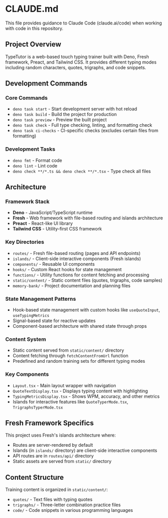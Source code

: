 # CLAUDE.md

This file provides guidance to Claude Code (claude.ai/code) when working with code in this repository.

## Project Overview

TypeTutor is a web-based touch typing trainer built with Deno, Fresh framework, Preact, and Tailwind CSS. It provides different typing modes including random characters, quotes, trigraphs, and code snippets.

## Development Commands

### Core Commands
- `deno task start` - Start development server with hot reload
- `deno task build` - Build the project for production
- `deno task preview` - Preview the built project
- `deno task check` - Full type checking, linting, and formatting check
- `deno task ci-checks` - CI-specific checks (excludes certain files from formatting)

### Development Tasks
- `deno fmt` - Format code
- `deno lint` - Lint code
- `deno check **/*.ts && deno check **/*.tsx` - Type check all files

## Architecture

### Framework Stack
- **Deno** - JavaScript/TypeScript runtime
- **Fresh** - Web framework with file-based routing and islands architecture
- **Preact** - React-like UI library
- **Tailwind CSS** - Utility-first CSS framework

### Key Directories
- `routes/` - Fresh file-based routing (pages and API endpoints)
- `islands/` - Client-side interactive components (Fresh islands)
- `components/` - Reusable UI components
- `hooks/` - Custom React hooks for state management
- `functions/` - Utility functions for content fetching and processing
- `static/content/` - Static content files (quotes, trigraphs, code samples)
- `memory-bank/` - Project documentation and planning files

### State Management Patterns
- Hook-based state management with custom hooks like `useQuoteInput`, `useTypingMetrics`
- Signal-based state for reactive updates
- Component-based architecture with shared state through props

### Content System
- Static content served from `static/content/` directory
- Content fetching through `fetchContentFromUrl` function
- Predefined and random training sets for different typing modes

### Key Components
- `Layout.tsx` - Main layout wrapper with navigation
- `QuoteTextDisplay.tsx` - Displays typing content with highlighting
- `TypingMetricsDisplay.tsx` - Shows WPM, accuracy, and other metrics
- Islands for interactive features like `QuoteTyperMode.tsx`, `TrigraphsTyperMode.tsx`

## Fresh Framework Specifics

This project uses Fresh's islands architecture where:
- Routes are server-rendered by default
- Islands (in `islands/` directory) are client-side interactive components
- API routes are in `routes/api/` directory
- Static assets are served from `static/` directory

## Content Structure

Training content is organized in `static/content/`:
- `quotes/` - Text files with typing quotes
- `trigraphs/` - Three-letter combination practice files
- `code/` - Code snippets in various programming languages